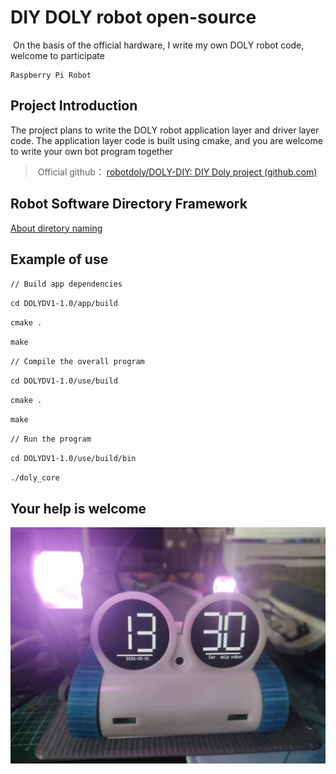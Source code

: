 
# DIY DOLY robot open-source 

​    On the basis of the official hardware, I write my own DOLY robot code, welcome to participate
    
    Raspberry Pi Robot
## Project Introduction

   The project plans to write the DOLY robot application layer and driver layer code. The application layer code is built using cmake, and you are welcome to write your own bot program together

> ​    Official github： [robotdoly/DOLY-DIY: DIY Doly project (github.com)](https://github.com/robotdoly/DOLY-DIY)

## Robot Software Directory Framework
   [About diretory naming](./Doc/RobotSoftwareDirectoryFramework.md)

## Example of use

`// Build app dependencies`

`cd DOLYDV1-1.0/app/build`

`cmake .`

`make`

`// Compile the overall program`

`cd DOLYDV1-1.0/use/build` 

`cmake .`

`make`

`// Run the program`

`cd DOLYDV1-1.0/use/build/bin`

`./doly_core`

## Your help is welcome
![效果图](./image/clock.jpg)
